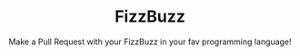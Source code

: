 <div align="center">
  
# FizzBuzz
Make a Pull Request with your FizzBuzz in your fav programming language!

  </div>
